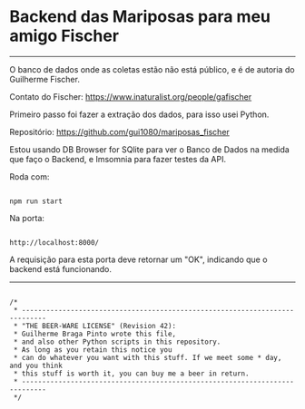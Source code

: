 # Backend das Mariposas para meu amigo Fischer

----------------

O banco de dados onde as coletas estão não está público, e é de autoria do Guilherme Fischer. 

Contato do Fischer: https://www.inaturalist.org/people/gafischer

Primeiro passo foi fazer a extração dos dados, para isso usei Python. 

Repositório: https://github.com/gui1080/mariposas_fischer

Estou usando DB Browser for SQlite para ver o Banco de Dados na medida que faço o Backend, e Imsomnia para fazer testes da API.

Roda com: 

```

npm run start

```

Na porta: 

```

http://localhost:8000/

```

A requisição para esta porta deve retornar um "OK", indicando que o backend está funcionando.

----------------

```

/*
 * ----------------------------------------------------------------------------
 * "THE BEER-WARE LICENSE" (Revision 42):
 * Guilherme Braga Pinto wrote this file, 
 * and also other Python scripts in this repository.  
 * As long as you retain this notice you
 * can do whatever you want with this stuff. If we meet some * day, and you think
 * this stuff is worth it, you can buy me a beer in return.   
 * ----------------------------------------------------------------------------
 */
